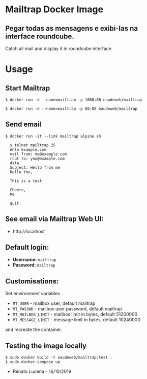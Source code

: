 # Mailtrap Docker Image

## Pegar todas as mensagens e exibi-las na interface roundcube.
Catch all mail and display it in roundcube interface.

# Usage

## Start Mailtrap
    $ docker run -d --name=mailtrap -p 1080:80 eaudeweb/mailtrap

    $ docker run -d --name=mailtrap -p 80:80 eaudeweb/mailtrap

## Send email

    $ docker run -it --link mailtrap alpine sh

      $ telnet mailtrap 25
      ehlo example.com
      mail from: me@example.com
      rcpt to: you@example.com
      data
      Subject: Hello from me
      Hello You,

      This is a test.

      Cheers,
      Me
      .
      quit

## See email via Mailtrap Web UI:

* http://localhost

## Default login:

* **Username:** `mailtrap`
* **Password:** `mailtrap`

## Customisations:

Set environment variables

* `MT_USER` - mailbox user, default mailtrap
* `MT_PASSWD` - mailbox user password, default mailtrap
* `MT_MAILBOX_LIMIT` - mailbox limit in bytes, default 51200000
* `MT_MESSAGE_LIMIT` - message limit in bytes, default 10240000

and recreate the container.

## Testing the image locally

```
$ sudo docker build -t eaudeweb/mailtrap:test .
$ sudo docker-compose up
```
- Renato Lucena - 16/10/2019